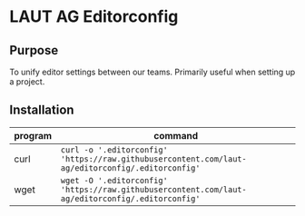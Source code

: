 # LAUT AG Editorconfig

## Purpose

To unify editor settings between our teams. Primarily useful when setting up a project.

## Installation

| program | command |
| ------  | ----    |
| curl | `curl -o '.editorconfig' 'https://raw.githubusercontent.com/laut-ag/editorconfig/.editorconfig'` |
| wget | `wget -O '.editorconfig' 'https://raw.githubusercontent.com/laut-ag/editorconfig/.editorconfig'` |

